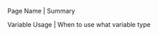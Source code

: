Page Name           |           Summary 

Variable Usage      |           When to use what variable type